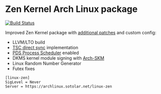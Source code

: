 # Zen Kernel Arch Linux package
[![Build Status](https://drone02.sotolar.net/api/badges/misotolar/linux-zen/status.svg)](https://drone02.sotolar.net/misotolar/linux-zen)

Improved Zen Kernel package with [additional patches](https://github.com/sirlucjan/kernel-patches/) and custom config:

- LLVM/LTO build
- [TSC direct sync](https://lore.kernel.org/all/84f991e0-4d14-7ea9-7553-9f688df9cd49@collabora.com/T/#m156fc8ddb3f69691fefedb7bba49a280fe97938e) implementation
- [PDS Process Scheduler](https://gitlab.com/alfredchen/projectc) enabled
- DKMS kernel module signing with [Arch-SKM](https://aur.archlinux.org/packages/arch-sign-modules)
- Linux Random Number Generator
- Futex fixes

```
[linux-zen]
SigLevel = Never
Server = https://archlinux.sotolar.net/linux-zen
```
